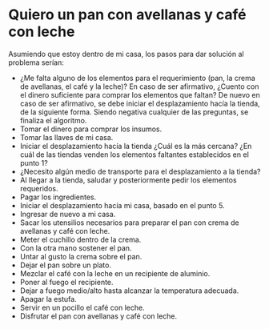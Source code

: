# Quiero un pan con avellanas y café con leche

Asumiendo que estoy dentro de mi casa, los pasos para dar solución al problema serían:

- ¿Me falta alguno de los elementos para el requerimiento (pan, la crema de avellanas, el café y la leche)? En caso de ser afirmativo, ¿Cuento con el dinero suficiente para comprar los elementos que faltan? De nuevo en caso de ser afirmativo, se debe iniciar el desplazamiento hacía la tienda, de la siguiente forma. Siendo negativa cualquier de las preguntas, se finaliza el algoritmo.
- Tomar el dinero para comprar los insumos.
- Tomar las llaves de mi casa.
- Iniciar el desplazamiento hacía la tienda ¿Cuál es la más cercana? ¿En cuál de las tiendas venden los elementos faltantes establecidos en el punto 1?
- ¿Necesito algún medio de transporte para el desplazamiento a la tienda?
- Al llegar a la tienda, saludar y posteriormente pedir los elementos requeridos.
- Pagar los ingredientes.
- Iniciar el desplazamiento hacía mi casa, basado en el punto 5.
- Ingresar de nuevo a mi casa.
- Sacar los utensilios necesarios para preparar el pan con crema de avellanas y café con leche.
- Meter el cuchillo dentro de la crema.
- Con la otra mano sostener el pan.
- Untar al gusto la crema sobre el pan.
- Dejar el pan sobre un plato.
- Mezclar el café con la leche en un recipiente de aluminio.
- Poner al fuego el recipiente.
- Dejar a fuego medio/alto hasta alcanzar la temperatura adecuada.
- Apagar la estufa.
- Servir en un pocillo el café con leche.
- Disfrutar el pan con avellanas y café con leche.
